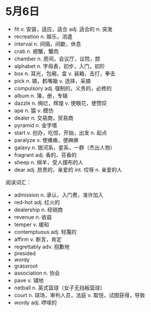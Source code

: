 # 5月6日

- fit v. 安装，适应，适合 adj. 适合的 n. 突发
- recreation n. 娱乐，消遣
- interval n. 间隔，间歇，休息
- crab n. 螃蟹，蟹肉
- chamber n. 房间，会议厅，议院，腔
- alphabet n. 字母表，初步，入门，初阶
- box n. 耳光，包厢，盒 v. 装箱，击打，拳击
- pick n. 镐，鹤嘴锄 v. 选择，采摘
- compulsory adj. 强制的，义务的，必修的
- album n. 簿，册，专辑
- dazzle n. 绚烂，辉煌 v. 使眼花，使赞叹
- ape n. 猿 v. 模仿
- dealer n. 交易商，贸易商
- pyramid n. 金字塔
- start v. 创办，吃惊，开始，出发 n. 起点
- paralyze v. 使瘫痪，使麻痹
- galaxy n. 银河系，星系，一群（杰出人物）
- fragrant adj. 香的，芬香的
- sheep n. 绵羊，受人摆布的人
- dear adj. 昂贵的，亲爱的 int. 哎呀 n. 亲爱的人

阅读词汇：

- admission n. 承认，入门费，准许加入
- red-hot adj. 红火的
- dealership n. 经销商
- revenue n. 收益
- temper v. 缓和
- contemptuous adj. 轻蔑的
- affirm v. 断言，肯定
- regrettably adv. 抱歉地
- presided
- wordy
- grassroot
- association n. 协会
- pave v. 铺地
- netball n. 英式篮球（女子无挡板篮球）
- court n. 球场，审判人员，法庭 v. 取悦，试图获得，导致
- wordy adj. 啰嗦的
